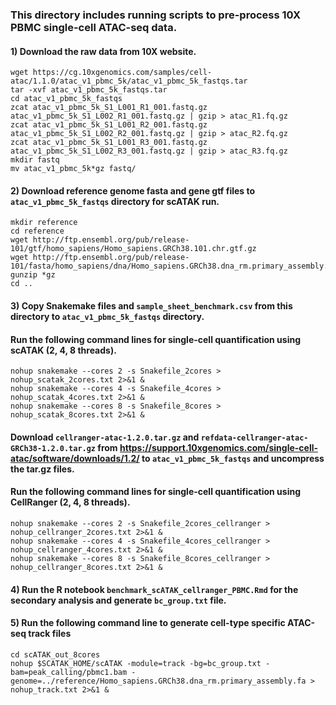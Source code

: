 ### This directory includes running scripts to pre-process 10X PBMC single-cell ATAC-seq data.
####
#### 1) Download the raw data from 10X website.
```
wget https://cg.10xgenomics.com/samples/cell-atac/1.1.0/atac_v1_pbmc_5k/atac_v1_pbmc_5k_fastqs.tar
tar -xvf atac_v1_pbmc_5k_fastqs.tar
cd atac_v1_pbmc_5k_fastqs
zcat atac_v1_pbmc_5k_S1_L001_R1_001.fastq.gz atac_v1_pbmc_5k_S1_L002_R1_001.fastq.gz | gzip > atac_R1.fq.gz
zcat atac_v1_pbmc_5k_S1_L001_R2_001.fastq.gz atac_v1_pbmc_5k_S1_L002_R2_001.fastq.gz | gzip > atac_R2.fq.gz
zcat atac_v1_pbmc_5k_S1_L001_R3_001.fastq.gz atac_v1_pbmc_5k_S1_L002_R3_001.fastq.gz | gzip > atac_R3.fq.gz
mkdir fastq
mv atac_v1_pbmc_5k*gz fastq/
```
#### 2) Download reference genome fasta and gene gtf files to `atac_v1_pbmc_5k_fastqs` directory for scATAK run.
```
mkdir reference
cd reference
wget http://ftp.ensembl.org/pub/release-101/gtf/homo_sapiens/Homo_sapiens.GRCh38.101.chr.gtf.gz
wget http://ftp.ensembl.org/pub/release-101/fasta/homo_sapiens/dna/Homo_sapiens.GRCh38.dna_rm.primary_assembly.fa.gz
gunzip *gz
cd ..
```
#### 3) Copy Snakemake files and `sample_sheet_benchmark.csv` from this directory to `atac_v1_pbmc_5k_fastqs` directory. 
####    Run the following command lines for single-cell quantification using scATAK (2, 4, 8 threads).
```
nohup snakemake --cores 2 -s Snakefile_2cores > nohup_scatak_2cores.txt 2>&1 &
nohup snakemake --cores 4 -s Snakefile_4cores > nohup_scatak_4cores.txt 2>&1 &
nohup snakemake --cores 8 -s Snakefile_8cores > nohup_scatak_8cores.txt 2>&1 &
```
####    Download `cellranger-atac-1.2.0.tar.gz` and `refdata-cellranger-atac-GRCh38-1.2.0.tar.gz` from https://support.10xgenomics.com/single-cell-atac/software/downloads/1.2/ to `atac_v1_pbmc_5k_fastqs` and uncompress the tar.gz files.
####    Run the following command lines for single-cell quantification using CellRanger (2, 4, 8 threads).
```
nohup snakemake --cores 2 -s Snakefile_2cores_cellranger > nohup_cellranger_2cores.txt 2>&1 &
nohup snakemake --cores 4 -s Snakefile_4cores_cellranger > nohup_cellranger_4cores.txt 2>&1 &
nohup snakemake --cores 8 -s Snakefile_8cores_cellranger > nohup_cellranger_8cores.txt 2>&1 &
```
####
#### 4) Run the R notebook `benchmark_scATAK_cellranger_PBMC.Rmd` for the secondary analysis and generate `bc_group.txt` file. 
####
#### 5) Run the following command line to generate cell-type specific ATAC-seq track files
```
cd scATAK_out_8cores
nohup $SCATAK_HOME/scATAK -module=track -bg=bc_group.txt -bam=peak_calling/pbmc1.bam -genome=../reference/Homo_sapiens.GRCh38.dna_rm.primary_assembly.fa > nohup_track.txt 2>&1 &
```

